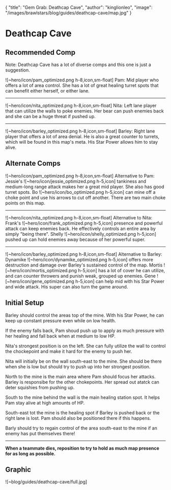 { "title": "Gem Grab: Deathcap Cave", "author": "kinglionleo", "image": "/images/brawlstars/blog/guides/deathcap-cave/map.jpg" }

Deathcap Cave
===

Recommended Comp
---

Note: Deathcap Cave has a lot of diverse comps and this one is just a suggestion.

![~hero/icon/pam_optimized.png h-8,icon,sm-float] Pam: Mid player who offers a lot of area control. She has a lot of great healing turret spots that can benefit either herself, or either lane.

---

![~hero/icon/nita_optimized.png h-8,icon,sm-float] Nita: Left lane player that can utilize the walls to poke enemies. Her bear can push enemies back and she can be a huge threat if pushed up.

---

![~hero/icon/barley_optimized.png h-8,icon,sm-float] Barley: Right lane player that offers a lot of area denial. He is also a great counter to turrets, which will be found in this map's meta. His Star Power allows him to stay alive.

Alternate Comps
---

![~hero/icon/pam_optimized.png h-8,icon,sm-float] Alternative to Pam: Jessie's ![~hero/icon/jessie_optimized.png h-5,icon] tankiness and medium-long range attack makes her a great mid player. She also has good turret spots. Bo ![~hero/icon/bo_optimized.png h-5,icon] can mine off a choke point and use his arrows to cut off another. There are two main choke points on this map.

---

![~hero/icon/nita_optimized.png h-8,icon,sm-float] Alternative to Nita: Frank's ![~hero/icon/frank_optimized.png h-5,icon] presence and powerful attack can keep enemies back. He effectively controls an entire area by simply "being there". Shelly ![~hero/icon/shelly_optimized.png h-5,icon] pushed up can hold enemies away because of her powerful super.

---

![~hero/icon/barley_optimized.png h-8,icon,sm-float] Alternative to Barley: Dynamike ![~hero/icon/dynamike_optimized.png h-5,icon] offers more destruction and damage over Barley's sustained control of the map. Mortis ![~hero/icon/mortis_optimized.png h-5,icon] has a lot of cover he can utilize, and can counter throwers and punish weak, grouped up enemies. Gene ![~hero/icon/gene_optimized.png h-5,icon] can help mid with his Star Power and wide attack. His super can also turn the game around.

Initial Setup
---

Barley should control the areas top of the mine. With his Star Power, he can keep up constant pressure even while on low health.

If the enemy falls back, Pam shoud push up to apply as much pressure with her healing and fall back when at medium to low HP.

Nita's strongest position is on the left. She can fully utilize the wall to control the chockepoint and make it hard for the enemy to push her.

Nita will initially be on the wall south-east to the mine. She should be there when she is low but should try to push up into her strongest position.

North to the mine is the main area where Pam should focus her attacks. Barley is responsibe for the other chokepoints. Her spread out atatck can deter squishies from pushing up.

South to the mine behind the wall is the main healing station spot. It helps Pam stay alive at high amounts of HP.

South-east tot the mine is the healing spot if Barley is pushed back or the right lane is lost. Pam should also be positioned there if this happens.

Barly should try to regain control of the area south-east to the mine if an enemy has put themselves there!

---

**When a teammate dies, reposition to try to hold as much map presence for as long as possible.**

Graphic
---

![~blog/guides/deathcap-cave/full.jpg]
